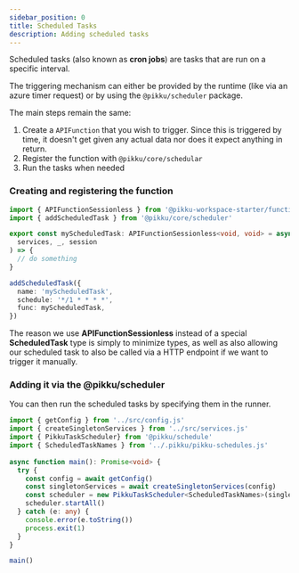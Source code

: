 ```yaml
---
sidebar_position: 0 
title: Scheduled Tasks
description: Adding scheduled tasks 
---
```


Scheduled tasks (also known as **cron jobs**) are tasks that are run on a specific interval.

The triggering mechanism can either be provided by the runtime (like via an azure timer request) or by using the `@pikku/scheduler` package.

The main steps remain the same:

1. Create a `APIFunction` that you wish to trigger. Since this is triggered by time, it doesn't get given any actual data nor does it expect anything in return.
2. Register the function with `@pikku/core/schedular`
3. Run the tasks when needed

### Creating and registering the function

```typescript
import { APIFunctionSessionless } from '@pikku-workspace-starter/functions/.pikku/pikku-types.js'
import { addScheduledTask } from '@pikku/core/scheduler'

export const myScheduledTask: APIFunctionSessionless<void, void> = async (
  services, _, session
) => {
  // do something
}

addScheduledTask({
  name: 'myScheduledTask',
  schedule: '*/1 * * * *',
  func: myScheduledTask,
})
```

The reason we use **APIFunctionSessionless** instead of a special **ScheduledTask** type is simply to minimize types, as well as also allowing our scheduled task to also be called via a HTTP endpoint if we want to trigger it manually.

### Adding it via the @pikku/scheduler

You can then run the scheduled tasks by specifying them in the runner.

```typescript
import { getConfig } from '../src/config.js'
import { createSingletonServices } from '../src/services.js'
import { PikkuTaskScheduler} from '@pikku/schedule'
import { ScheduledTaskNames } from '../.pikku/pikku-schedules.js'
 
async function main(): Promise<void> {
  try {
    const config = await getConfig()
    const singletonServices = await createSingletonServices(config)
    const scheduler = new PikkuTaskScheduler<ScheduledTaskNames>(singletonServices)
    scheduler.startAll()
  } catch (e: any) {
    console.error(e.toString())
    process.exit(1)
  }
}

main()
```
